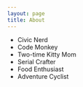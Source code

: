 ```yaml
---
layout: page
title: About
---
```


* Civic Nerd
* Code Monkey
* Two-time Kitty Mom
* Serial Crafter
* Food Enthusiast
* Adventure Cyclist
